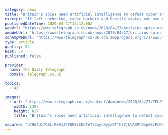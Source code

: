 ```yaml
---
category: news
title: "Britain's spies need artificial intelligence to defeat cyber attacks and deepfake videos, GCHQ report warns"
excerpt: "If left unchecked, cyber hackers and hostile states can use AI to manipulate public opinion and the political process, the report says"
publishedDateTime: 2020-04-27T13:12:00Z
webUrl: "https://www.telegraph.co.uk/news/2020/04/27/britains-spies-need-artificial-intelligence-defeat-cyber-attacks/"
ampWebUrl: "https://www.telegraph.co.uk/news/2020/04/27/britains-spies-need-artificial-intelligence-defeat-cyber-attacks/amp/"
cdnAmpWebUrl: "https://www-telegraph-co-uk.cdn.ampproject.org/c/s/www.telegraph.co.uk/news/2020/04/27/britains-spies-need-artificial-intelligence-defeat-cyber-attacks/amp/"
type: article
quality: 54
heat: 54
published: false

provider:
  name: The Daily Telegraph
  domain: telegraph.co.uk

topics:
  - AI

images:
  - url: "https://www.telegraph.co.uk/content/dam/news/2020/04/27/TELEMMGLPICT000179506366_trans_NvBQzQNjv4BqkyrNkuNts8z1o5MEns8nscQGOPRQ3Xmga691fuPSfr0.jpeg"
    width: 1307
    height: 817
    title: "Britain's spies need artificial intelligence to defeat cyber attacks and deepfake videos, GCHQ report warns"

secured: "b79dfd17OZLlR+D1JPVOKBrCEdTeY52oycXyyaDTTh2ZjhVAXPhDmp6EzPcK5DB2FgWnvdlkndtZ8bfTJtwRdfUqx4Nt8T443pe1Uho2YqwRlyM3/0xMgBzkrD8hEbDwkJs+RqgXuG/3MyoFs4rUny/vHLiVHv/JjBH/j2p5kfRWIN89XuwMhMomX3Qq5bVLlt85gqLYJ+8CJHXyJwYoi7Wz/gFwuP4fgxzQqUzzILmhdJsIpsI6etYhwEq5kiHUyaz60+5CnyJ57D23W0ysCCYMgngMTy3Me6Udh7aFVcSCabPxzyaryc7MqbGIvL8b;jpOrdSCrEYGJgcMKhqIJ6Q=="
---
```


